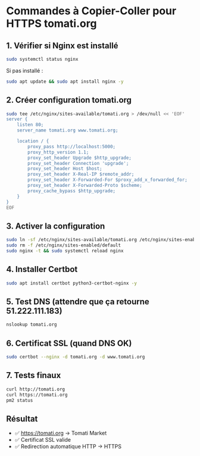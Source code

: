 # Commandes à Copier-Coller pour HTTPS tomati.org

## 1. Vérifier si Nginx est installé
```bash
sudo systemctl status nginx
```

Si pas installé :
```bash
sudo apt update && sudo apt install nginx -y
```

## 2. Créer configuration tomati.org
```bash
sudo tee /etc/nginx/sites-available/tomati.org > /dev/null << 'EOF'
server {
    listen 80;
    server_name tomati.org www.tomati.org;

    location / {
        proxy_pass http://localhost:5000;
        proxy_http_version 1.1;
        proxy_set_header Upgrade $http_upgrade;
        proxy_set_header Connection 'upgrade';
        proxy_set_header Host $host;
        proxy_set_header X-Real-IP $remote_addr;
        proxy_set_header X-Forwarded-For $proxy_add_x_forwarded_for;
        proxy_set_header X-Forwarded-Proto $scheme;
        proxy_cache_bypass $http_upgrade;
    }
}
EOF
```

## 3. Activer la configuration
```bash
sudo ln -sf /etc/nginx/sites-available/tomati.org /etc/nginx/sites-enabled/
sudo rm -f /etc/nginx/sites-enabled/default
sudo nginx -t && sudo systemctl reload nginx
```

## 4. Installer Certbot
```bash
sudo apt install certbot python3-certbot-nginx -y
```

## 5. Test DNS (attendre que ça retourne 51.222.111.183)
```bash
nslookup tomati.org
```

## 6. Certificat SSL (quand DNS OK)
```bash
sudo certbot --nginx -d tomati.org -d www.tomati.org
```

## 7. Tests finaux
```bash
curl http://tomati.org
curl https://tomati.org
pm2 status
```

## Résultat
- ✅ https://tomati.org → Tomati Market
- ✅ Certificat SSL valide
- ✅ Redirection automatique HTTP → HTTPS